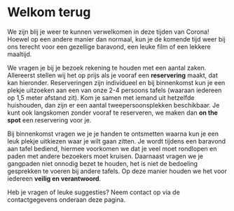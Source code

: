 # **Welkom** terug

We zijn blij je weer te kunnen verwelkomen in deze tijden van Corona! Hoewel op een andere manier dan normaal,
kun je de komende tijd weer bij ons terecht voor een gezellige baravond, een leuke film of een lekkere maaltijd.

We vragen je bij je bezoek rekening te houden met een aantal zaken. Allereerst stellen wij het op prijs als je
vooraf een **reservering** maakt, dat kan hieronder. Reserveringen zijn individueel en bij binnenkomst kun je
een plekje uitzoeken aan een van onze 2-4 persoons tafels (waaraan iedereen op 1,5 meter afstand zit). Kom je
samen met iemand uit hetzelfde huishouden, dan zijn er een aantal tweepersoonsplekken beschikbaar. Je kunt ook
langskomen zonder vooraf te reserveren, we maken dan **on the spot** een reservering voor je.

Bij binnenkomst vragen we je je handen te ontsmetten waarna kun je een leuk plekje uitkiezen waar je wilt gaan
zitten. Je wordt tijdens een baravond aan tafel bediend, hiermee voorkomen we dat je veel moet rondlopen en
paden met andere bezoekers moet kruisen. Daarnaast vragen we je gangpaden niet onnodig bezet te houden, het
is niet de bedoeling gesprekken te voeren bij andere tafels. Op deze manier houden we het voor iedereen 
**veilig en verantwoord**.

Heb je vragen of leuke suggesties? Neem contact op via de contactgegevens onderaan deze pagina.
